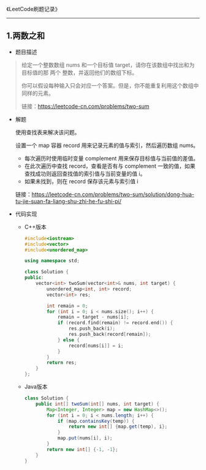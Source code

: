 《LeetCode刷题记录》

------

## 1.两数之和

* 题目描述

> 给定一个整数数组 nums 和一个目标值 target，请你在该数组中找出和为目标值的那 两个 整数，并返回他们的数组下标。
>
> 你可以假设每种输入只会对应一个答案。但是，你不能重复利用这个数组中同样的元素。
>
> 链接：https://leetcode-cn.com/problems/two-sum



* 解题

  使用查找表来解决该问题。

  设置一个 map 容器 record 用来记录元素的值与索引，然后遍历数组 nums。

  * 每次遍历时使用临时变量 complement 用来保存目标值与当前值的差值。
  * 在此次遍历中查找 record，查看是否有与 complement 一致的值，如果查找成功则返回查找值的索引值与当前变量的值 i。
  * 如果未找到，则在 record 保存该元素与索引值 i

  链接：https://leetcode-cn.com/problems/two-sum/solution/dong-hua-tu-jie-suan-fa-liang-shu-zhi-he-fu-shi-pi/

* 代码实现

  * C++版本

    ```c++
    #include<iostream>
    #include<vector>
    #include<unordered_map>
    
    using namespace std;
    
    class Solution {
    public:
        vector<int> twoSum(vector<int>& nums, int target) {
            unordered_map<int, int> record;
            vector<int> res;
    
            int remain = 0;
            for (int i = 0; i < nums.size(); i++) {
                remain = target - nums[i];
                if (record.find(remain) != record.end()) {
                    res.push_back(i);
                    res.push_back(record[remain]);
                } else {
                    record[nums[i]] = i;
                }
            }
            return res;
        }
    };
    ```

  * Java版本

    ```java
    class Solution {
    	public int[] twoSum(int[] nums, int target) {
            Map<Integer, Integer> map = new HashMap<>();
            for (int i = 0; i < nums.length; i++) {
                if (map.containsKey(temp)) {
                    return new int[] {map.get(temp), i};
                }
                map.put(nums[i], i);
            }
            return new int[] {-1, -1};
        }
    }
    ```

    